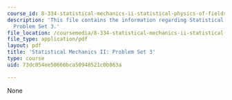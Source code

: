 ```yaml
---
course_id: 8-334-statistical-mechanics-ii-statistical-physics-of-fields-spring-2014
description: 'This file contains the information regarding Statistical Mechanics II:
  Problem Set 3.'
file_location: /coursemedia/8-334-statistical-mechanics-ii-statistical-physics-of-fields-spring-2014/73dc054ee50666bca50948521c0b863a_MIT8_334S14_pset3.pdf
file_type: application/pdf
layout: pdf
title: 'Statistical Mechanics II: Problem Set 3'
type: course
uid: 73dc054ee50666bca50948521c0b863a

---
```

None